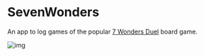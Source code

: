 # SevenWonders

An app to log games of the popular [7 Wonders Duel](https://boardgamegeek.com/boardgame/173346/7-wonders-duel) board game. 

![img](https://cf.geekdo-images.com/zdagMskTF7wJBPjX74XsRw__itemrep/img/x5L93n_pSsxfFZ0Ir-JqtjLf-Jw=/fit-in/246x300/filters:strip_icc()/pic2576399.jpg)
